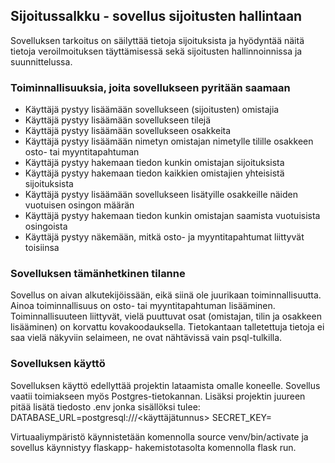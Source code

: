 ## Sijoitussalkku - sovellus sijoitusten hallintaan
Sovelluksen tarkoitus on säilyttää tietoja sijoituksista ja hyödyntää näitä tietoja veroilmoituksen 
täyttämisessä sekä sijoitusten hallinnoinnissa ja suunnittelussa. 

### Toiminnallisuuksia, joita sovellukseen pyritään saamaan
- Käyttäjä pystyy lisäämään sovellukseen (sijoitusten) omistajia
- Käyttäjä pystyy lisäämään sovellukseen tilejä
- Käyttäjä pystyy lisäämään sovellukseen osakkeita
- Käyttäjä pystyy lisäämään nimetyn omistajan nimetylle tilille osakkeen osto- tai myyntitapahtuman
- Käyttäjä pystyy hakemaan tiedon kunkin omistajan sijoituksista
- Käyttäjä pystyy hakemaan tiedon kaikkien omistajien yhteisistä sijoituksista
- Käyttäjä pystyy lisäämään sovellukseen lisätyille osakkeille näiden vuotuisen osingon määrän
- Käyttäjä pystyy hakemaan tiedon kunkin omistajan saamista vuotuisista osingoista
- Käyttäjä pystyy näkemään, mitkä osto- ja myyntitapahtumat liittyvät toisiinsa

### Sovelluksen tämänhetkinen tilanne
Sovellus on aivan alkutekijöissään, eikä siinä ole juurikaan toiminnallisuutta. Ainoa toiminnallisuus
on osto- tai myyntitapahtuman lisääminen. Toiminnallisuuteen liittyvät, vielä puuttuvat osat (omistajan,
tilin ja osakkeen lisääminen) on korvattu kovakoodauksella. Tietokantaan talletettuja tietoja ei saa
vielä näkyviin selaimeen, ne ovat nähtävissä vain psql-tulkilla. 

### Sovelluksen käyttö
Sovelluksen käyttö edellyttää projektin lataamista omalle koneelle. Sovellus vaatii toimiakseen myös
Postgres-tietokannan. Lisäksi projektin juureen pitää lisätä tiedosto .env jonka sisällöksi tulee:
DATABASE_URL=postgresql:///<käyttäjätunnus>
SECRET_KEY=<oma salasana>

Virtuaaliympäristö käynnistetään komennolla source venv/bin/activate ja sovellus käynnistyy flaskapp-
hakemistotasolta komennolla flask run.

